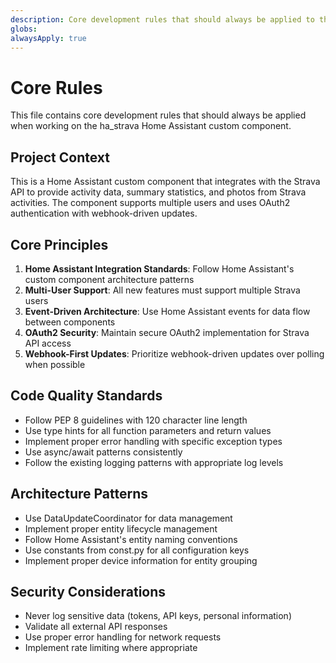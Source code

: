 ```yaml
---
description: Core development rules that should always be applied to this project
globs: 
alwaysApply: true
---
```


# Core Rules

This file contains core development rules that should always be applied when working on the ha_strava Home Assistant custom component.

## Project Context

This is a Home Assistant custom component that integrates with the Strava API to provide activity data, summary statistics, and photos from Strava activities. The component supports multiple users and uses OAuth2 authentication with webhook-driven updates.

## Core Principles

1. **Home Assistant Integration Standards**: Follow Home Assistant's custom component architecture patterns
2. **Multi-User Support**: All new features must support multiple Strava users
3. **Event-Driven Architecture**: Use Home Assistant events for data flow between components
4. **OAuth2 Security**: Maintain secure OAuth2 implementation for Strava API access
5. **Webhook-First Updates**: Prioritize webhook-driven updates over polling when possible

## Code Quality Standards

- Follow PEP 8 guidelines with 120 character line length
- Use type hints for all function parameters and return values
- Implement proper error handling with specific exception types
- Use async/await patterns consistently
- Follow the existing logging patterns with appropriate log levels

## Architecture Patterns

- Use DataUpdateCoordinator for data management
- Implement proper entity lifecycle management
- Follow Home Assistant's entity naming conventions
- Use constants from const.py for all configuration keys
- Implement proper device information for entity grouping

## Security Considerations

- Never log sensitive data (tokens, API keys, personal information)
- Validate all external API responses
- Use proper error handling for network requests
- Implement rate limiting where appropriate
